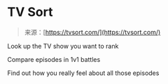 <!--yml
category: 未分类
date: 2024-05-27 14:24:55
-->

# TV Sort

> 来源：[https://tvsort.com/](https://tvsort.com/)

Look up the TV show you want to rank

Compare episodes in 1v1 battles

Find out how you really feel about all those episodes